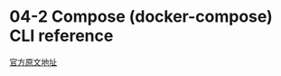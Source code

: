 # 04-2 Compose (docker-compose) CLI reference

[官方原文地址](https://docs.docker.com/compose/reference/overview/#use--p-to-specify-a-project-name)
